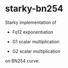 # starky-bn254

Starky implementation of

- Fq12 exponentiation

- G1 scalar multiplication

- G2 scalar multiplication

on BN254 curve.